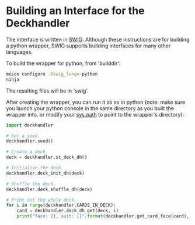 Building an Interface for the Deckhandler
=========================================

The interface is written in [SWIG](http://swig.org/index.php). Although
these instructions are for building a python wrapper, SWIG supports
building interfaces for many other languages.

To build the wrapper for python, from 'builddir':

```bash
meson configure -Dswig_lang=-python
ninja
```

The resulting files will be in 'swig'.

After creating the wrapper, you can run it as so in python (note: make
sure you launch your python console in the same directory as you built
the wrapper into, or modify your
[sys.path](https://docs.python.org/3/library/sys.html#sys.path) to
point to the wrapper's directory):

```py
import deckhandler

# Set a seed.
deckhandler.seed()

# Create a deck.
deck = deckhandler.st_deck_dh()

# Initialise the deck.
deckhandler.deck_init_dh(deck)

# Shuffle the deck.
deckhandler.deck_shuffle_dh(deck)

# Print out the whole deck.
for i in range(deckhandler.CARDS_IN_DECK):
    card = deckhandler.deck_dh_get(deck, i)
    print("face: {}, suit: {}".format(deckhandler.get_card_face(card), deckhandler.get_card_suit(card)))
```
